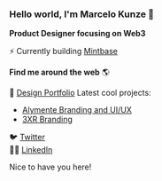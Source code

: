 ### Hello world, I'm Marcelo Kunze 👋

**Product Designer focusing on Web3**

⚡ Currently building [Mintbase](https://www.mintbase.xyz/)

**Find me around the web** 🌎

🔗 [Design Portfolio](https://marcelokunze.com/)
    Latest cool projects:
  - [Alymente Branding and UI/UX](https://www.behance.net/gallery/107144095/Identidade-Visual-e-App-Alymente)
  - [3XR Branding](https://www.behance.net/gallery/150759005/3XR-Visual-Identity)

🐦 [Twitter](https://twitter.com/marcelokunze)  
👨‍💼 [LinkedIn](https://www.linkedin.com/in/marcelo-kunze-6538a3139/)

Nice to have you here!
